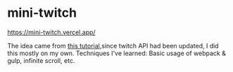 # mini-twitch

https://mini-twitch.vercel.app/

The idea came from [this tutorial](https://lidemy.com/p/frontend-intermediate-course),since twitch API had been updated, I did this mostly on my own.
Techniques I've learned: Basic usage of webpack & gulp, infinite scroll, etc.
